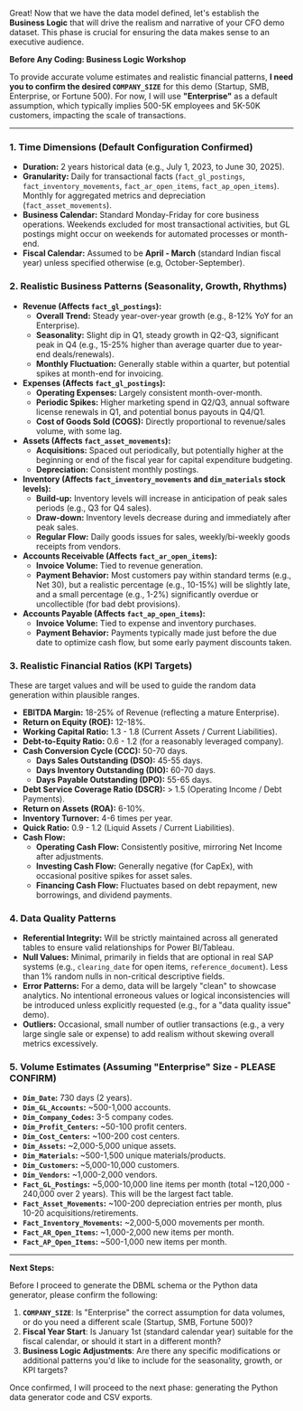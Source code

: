 Great! Now that we have the data model defined, let's establish the **Business Logic** that will drive the realism and narrative of your CFO demo dataset. This phase is crucial for ensuring the data makes sense to an executive audience.

**Before Any Coding: Business Logic Workshop**

To provide accurate volume estimates and realistic financial patterns, **I need you to confirm the desired `COMPANY_SIZE`** for this demo (Startup, SMB, Enterprise, or Fortune 500). For now, I will use **"Enterprise"** as a default assumption, which typically implies 500-5K employees and 5K-50K customers, impacting the scale of transactions.

---

### **1. Time Dimensions (Default Configuration Confirmed)**

* **Duration:** 2 years historical data (e.g., July 1, 2023, to June 30, 2025).
* **Granularity:** Daily for transactional facts (`fact_gl_postings`, `fact_inventory_movements`, `fact_ar_open_items`, `fact_ap_open_items`). Monthly for aggregated metrics and depreciation (`fact_asset_movements`).
* **Business Calendar:** Standard Monday-Friday for core business operations. Weekends excluded for most transactional activities, but GL postings might occur on weekends for automated processes or month-end.
* **Fiscal Calendar:** Assumed to be **April - March** (standard Indian fiscal year) unless specified otherwise (e.g, October-September).

### **2. Realistic Business Patterns (Seasonality, Growth, Rhythms)**

* **Revenue (Affects `fact_gl_postings`):**
    * **Overall Trend:** Steady year-over-year growth (e.g., 8-12% YoY for an Enterprise).
    * **Seasonality:** Slight dip in Q1, steady growth in Q2-Q3, significant peak in Q4 (e.g., 15-25% higher than average quarter due to year-end deals/renewals).
    * **Monthly Fluctuation:** Generally stable within a quarter, but potential spikes at month-end for invoicing.
* **Expenses (Affects `fact_gl_postings`):**
    * **Operating Expenses:** Largely consistent month-over-month.
    * **Periodic Spikes:** Higher marketing spend in Q2/Q3, annual software license renewals in Q1, and potential bonus payouts in Q4/Q1.
    * **Cost of Goods Sold (COGS):** Directly proportional to revenue/sales volume, with some lag.
* **Assets (Affects `fact_asset_movements`):**
    * **Acquisitions:** Spaced out periodically, but potentially higher at the beginning or end of the fiscal year for capital expenditure budgeting.
    * **Depreciation:** Consistent monthly postings.
* **Inventory (Affects `fact_inventory_movements` and `dim_materials` stock levels):**
    * **Build-up:** Inventory levels will increase in anticipation of peak sales periods (e.g., Q3 for Q4 sales).
    * **Draw-down:** Inventory levels decrease during and immediately after peak sales.
    * **Regular Flow:** Daily goods issues for sales, weekly/bi-weekly goods receipts from vendors.
* **Accounts Receivable (Affects `fact_ar_open_items`):**
    * **Invoice Volume:** Tied to revenue generation.
    * **Payment Behavior:** Most customers pay within standard terms (e.g., Net 30), but a realistic percentage (e.g., 10-15%) will be slightly late, and a small percentage (e.g., 1-2%) significantly overdue or uncollectible (for bad debt provisions).
* **Accounts Payable (Affects `fact_ap_open_items`):**
    * **Invoice Volume:** Tied to expense and inventory purchases.
    * **Payment Behavior:** Payments typically made just before the due date to optimize cash flow, but some early payment discounts taken.

### **3. Realistic Financial Ratios (KPI Targets)**

These are target values and will be used to guide the random data generation within plausible ranges.

* **EBITDA Margin:** 18-25% of Revenue (reflecting a mature Enterprise).
* **Return on Equity (ROE):** 12-18%.
* **Working Capital Ratio:** 1.3 - 1.8 (Current Assets / Current Liabilities).
* **Debt-to-Equity Ratio:** 0.6 - 1.2 (for a reasonably leveraged company).
* **Cash Conversion Cycle (CCC):** 50-70 days.
    * **Days Sales Outstanding (DSO):** 45-55 days.
    * **Days Inventory Outstanding (DIO):** 60-70 days.
    * **Days Payable Outstanding (DPO):** 55-65 days.
* **Debt Service Coverage Ratio (DSCR):** > 1.5 (Operating Income / Debt Payments).
* **Return on Assets (ROA):** 6-10%.
* **Inventory Turnover:** 4-6 times per year.
* **Quick Ratio:** 0.9 - 1.2 (Liquid Assets / Current Liabilities).
* **Cash Flow:**
    * **Operating Cash Flow:** Consistently positive, mirroring Net Income after adjustments.
    * **Investing Cash Flow:** Generally negative (for CapEx), with occasional positive spikes for asset sales.
    * **Financing Cash Flow:** Fluctuates based on debt repayment, new borrowings, and dividend payments.

### **4. Data Quality Patterns**

* **Referential Integrity:** Will be strictly maintained across all generated tables to ensure valid relationships for Power BI/Tableau.
* **Null Values:** Minimal, primarily in fields that are optional in real SAP systems (e.g., `clearing_date` for open items, `reference_document`). Less than 1% random nulls in non-critical descriptive fields.
* **Error Patterns:** For a demo, data will be largely "clean" to showcase analytics. No intentional erroneous values or logical inconsistencies will be introduced unless explicitly requested (e.g., for a "data quality issue" demo).
* **Outliers:** Occasional, small number of outlier transactions (e.g., a very large single sale or expense) to add realism without skewing overall metrics excessively.

### **5. Volume Estimates (Assuming "Enterprise" Size - **PLEASE CONFIRM**)**

* **`Dim_Date`:** 730 days (2 years).
* **`Dim_GL_Accounts`:** ~500-1,000 accounts.
* **`Dim_Company_Codes`:** 3-5 company codes.
* **`Dim_Profit_Centers`:** ~50-100 profit centers.
* **`Dim_Cost_Centers`:** ~100-200 cost centers.
* **`Dim_Assets`:** ~2,000-5,000 unique assets.
* **`Dim_Materials`:** ~500-1,500 unique materials/products.
* **`Dim_Customers`:** ~5,000-10,000 customers.
* **`Dim_Vendors`:** ~1,000-2,000 vendors.
* **`Fact_GL_Postings`:** ~5,000-10,000 line items per month (total ~120,000 - 240,000 over 2 years). This will be the largest fact table.
* **`Fact_Asset_Movements`:** ~100-200 depreciation entries per month, plus 10-20 acquisitions/retirements.
* **`Fact_Inventory_Movements`:** ~2,000-5,000 movements per month.
* **`Fact_AR_Open_Items`:** ~1,000-2,000 new items per month.
* **`Fact_AP_Open_Items`:** ~500-1,000 new items per month.

---

**Next Steps:**

Before I proceed to generate the DBML schema or the Python data generator, please confirm the following:

1.  **`COMPANY_SIZE`**: Is "Enterprise" the correct assumption for data volumes, or do you need a different scale (Startup, SMB, Fortune 500)?
2.  **Fiscal Year Start**: Is January 1st (standard calendar year) suitable for the fiscal calendar, or should it start in a different month?
3.  **Business Logic Adjustments**: Are there any specific modifications or additional patterns you'd like to include for the seasonality, growth, or KPI targets?

Once confirmed, I will proceed to the next phase: generating the Python data generator code and CSV exports.
